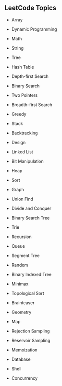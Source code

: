 ## LeetCode Topics

- Array
- Dynamic Programming
- Math
- String
- Tree
- Hash Table 
- Depth-first Search
- Binary Search
- Two Pointers
- Breadth-first Search
- Greedy
- Stack
- Backtracking
- Design
- Linked List
- Bit Manipulation
- Heap
- Sort
- Graph
- Union Find
- Divide and Conquer
- Binary Search Tree
- Trie
- Recursion
- Queue
- Segment Tree
- Random
- Binary Indexed Tree
- Minimax
- Topological Sort
- Brainteaser
- Geometry
- Map
- Rejection Sampling
- Reservoir Sampling
- Memoization

- Database
- Shell
- Concurrency

